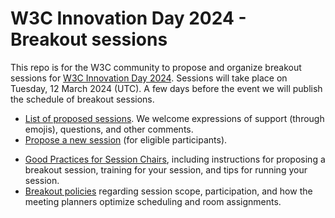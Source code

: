 # W3C Innovation Day 2024 - Breakout sessions
This repo is for the W3C community to propose and organize breakout sessions for [W3C Innovation Day 2024](@@addlink). Sessions will take place on Tuesday, 12 March 2024 (UTC). A few days before the event we will publish the schedule of breakout sessions.

* [List of proposed sessions](../../issues). We welcome expressions of support (through emojis), questions, and other comments.
* [Propose a new session](https://github.com/w3c/innovation-day-2024/issues/new?assignees=&labels=session&projects=&template=session.yml) (for eligible participants).
<!-- * [Calendar of breakout sessions](https://www.w3.org/calendar/innovation-day-2024/).-->
* [Good Practices for Session Chairs](https://github.com/w3c/tpac-breakouts/wiki/Good-Practices-for-Session-Chairs), including instructions for proposing a breakout session, training for your session, and tips for running your session.
* [Breakout policies](https://github.com/w3c/tpac-breakouts/wiki/Policies) regarding session scope, participation, and how the meeting planners optimize scheduling and room assignments.

